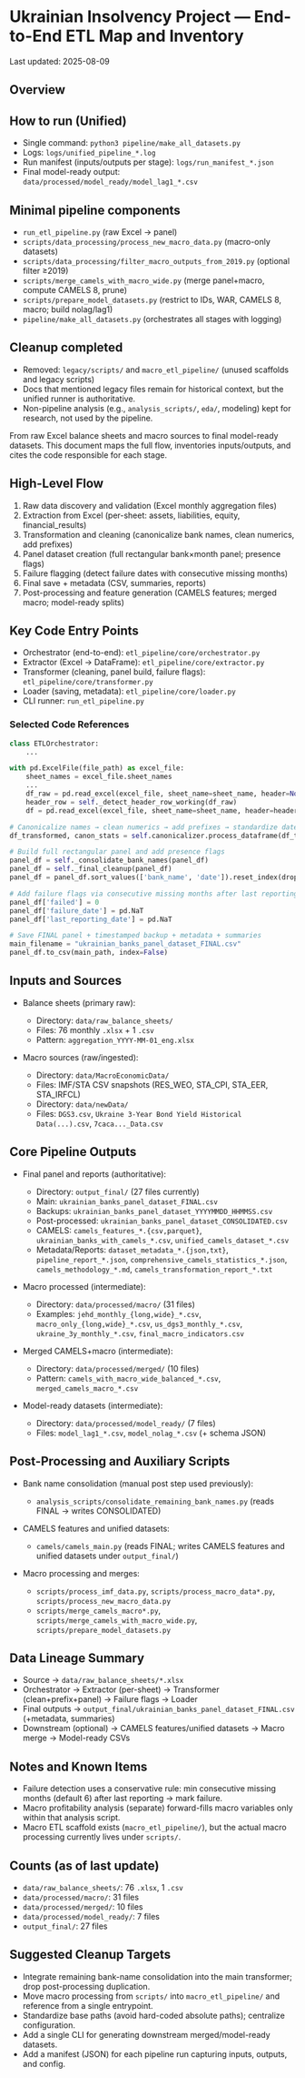 # Ukrainian Insolvency Project — End-to-End ETL Map and Inventory

Last updated: 2025-08-09

## Overview

## How to run (Unified)
- Single command: `python3 pipeline/make_all_datasets.py`
- Logs: `logs/unified_pipeline_*.log`
- Run manifest (inputs/outputs per stage): `logs/run_manifest_*.json`
- Final model-ready output: `data/processed/model_ready/model_lag1_*.csv`

## Minimal pipeline components
- `run_etl_pipeline.py` (raw Excel → panel)
- `scripts/data_processing/process_new_macro_data.py` (macro-only datasets)
- `scripts/data_processing/filter_macro_outputs_from_2019.py` (optional filter ≥2019)
- `scripts/merge_camels_with_macro_wide.py` (merge panel+macro, compute CAMELS 8, prune)
- `scripts/prepare_model_datasets.py` (restrict to IDs, WAR, CAMELS 8, macro; build nolag/lag1)
- `pipeline/make_all_datasets.py` (orchestrates all stages with logging)

## Cleanup completed
- Removed: `legacy/scripts/` and `macro_etl_pipeline/` (unused scaffolds and legacy scripts)
- Docs that mentioned legacy files remain for historical context, but the unified runner is authoritative.
- Non-pipeline analysis (e.g., `analysis_scripts/`, `eda/`, modeling) kept for research, not used by the pipeline.


From raw Excel balance sheets and macro sources to final model-ready datasets. This document maps the full flow, inventories inputs/outputs, and cites the code responsible for each stage.

## High-Level Flow

1) Raw data discovery and validation (Excel monthly aggregation files)
2) Extraction from Excel (per-sheet: assets, liabilities, equity, financial_results)
3) Transformation and cleaning (canonicalize bank names, clean numerics, add prefixes)
4) Panel dataset creation (full rectangular bank×month panel; presence flags)
5) Failure flagging (detect failure dates with consecutive missing months)
6) Final save + metadata (CSV, summaries, reports)
7) Post-processing and feature generation (CAMELS features; merged macro; model-ready splits)

## Key Code Entry Points

- Orchestrator (end-to-end): `etl_pipeline/core/orchestrator.py`
- Extractor (Excel → DataFrame): `etl_pipeline/core/extractor.py`
- Transformer (cleaning, panel build, failure flags): `etl_pipeline/core/transformer.py`
- Loader (saving, metadata): `etl_pipeline/core/loader.py`
- CLI runner: `run_etl_pipeline.py`

### Selected Code References

```1:31:/home/fj/UkrainianInsolvencyPredictor/etl_pipeline/core/orchestrator.py
class ETLOrchestrator:
    ...
```

```120:171:/home/fj/UkrainianInsolvencyPredictor/etl_pipeline/core/extractor.py
with pd.ExcelFile(file_path) as excel_file:
    sheet_names = excel_file.sheet_names
    ...
    df_raw = pd.read_excel(excel_file, sheet_name=sheet_name, header=None)
    header_row = self._detect_header_row_working(df_raw)
    df = pd.read_excel(excel_file, sheet_name=sheet_name, header=header_row)
```

```71:89:/home/fj/UkrainianInsolvencyPredictor/etl_pipeline/core/transformer.py
# Canonicalize names → clean numerics → add prefixes → standardize dates
df_transformed, canon_stats = self.canonicalizer.process_dataframe(df_transformed, 'bank_name')
```

```276:288:/home/fj/UkrainianInsolvencyPredictor/etl_pipeline/core/transformer.py
# Build full rectangular panel and add presence flags
panel_df = self._consolidate_bank_names(panel_df)
panel_df = self._final_cleanup(panel_df)
panel_df = panel_df.sort_values(['bank_name', 'date']).reset_index(drop=True)
```

```547:591:/home/fj/UkrainianInsolvencyPredictor/etl_pipeline/core/transformer.py
# Add failure flags via consecutive missing months after last reporting
panel_df['failed'] = 0
panel_df['failure_date'] = pd.NaT
panel_df['last_reporting_date'] = pd.NaT
```

```46:75:/home/fj/UkrainianInsolvencyPredictor/etl_pipeline/core/loader.py
# Save FINAL panel + timestamped backup + metadata + summaries
main_filename = "ukrainian_banks_panel_dataset_FINAL.csv"
panel_df.to_csv(main_path, index=False)
```

## Inputs and Sources

- Balance sheets (primary raw):
  - Directory: `data/raw_balance_sheets/`
  - Files: 76 monthly `.xlsx` + 1 `.csv`
  - Pattern: `aggregation_YYYY-MM-01_eng.xlsx`

- Macro sources (raw/ingested):
  - Directory: `data/MacroEconomicData/`
  - Files: IMF/STA CSV snapshots (RES_WEO, STA_CPI, STA_EER, STA_IRFCL)
  - Directory: `data/newData/`
  - Files: `DGS3.csv`, `Ukraine 3-Year Bond Yield Historical Data(...).csv`, `7caca..._Data.csv`

## Core Pipeline Outputs

- Final panel and reports (authoritative):
  - Directory: `output_final/` (27 files currently)
  - Main: `ukrainian_banks_panel_dataset_FINAL.csv`
  - Backups: `ukrainian_banks_panel_dataset_YYYYMMDD_HHMMSS.csv`
  - Post-processed: `ukrainian_banks_panel_dataset_CONSOLIDATED.csv`
  - CAMELS: `camels_features_*.{csv,parquet}`, `ukrainian_banks_with_camels_*.csv`, `unified_camels_dataset_*.csv`
  - Metadata/Reports: `dataset_metadata_*.{json,txt}`, `pipeline_report_*.json`, `comprehensive_camels_statistics_*.json`, `camels_methodology_*.md`, `camels_transformation_report_*.txt`

- Macro processed (intermediate):
  - Directory: `data/processed/macro/` (31 files)
  - Examples: `jehd_monthly_{long,wide}_*.csv`, `macro_only_{long,wide}_*.csv`, `us_dgs3_monthly_*.csv`, `ukraine_3y_monthly_*.csv`, `final_macro_indicators.csv`

- Merged CAMELS+macro (intermediate):
  - Directory: `data/processed/merged/` (10 files)
  - Pattern: `camels_with_macro_wide_balanced_*.csv`, `merged_camels_macro_*.csv`

- Model-ready datasets (intermediate):
  - Directory: `data/processed/model_ready/` (7 files)
  - Files: `model_lag1_*.csv`, `model_nolag_*.csv` (+ schema JSON)

## Post-Processing and Auxiliary Scripts

- Bank name consolidation (manual post step used previously):
  - `analysis_scripts/consolidate_remaining_bank_names.py` (reads FINAL → writes CONSOLIDATED)

- CAMELS features and unified datasets:
  - `camels/camels_main.py` (reads FINAL; writes CAMELS features and unified datasets under `output_final/`)

- Macro processing and merges:
  - `scripts/process_imf_data.py`, `scripts/process_macro_data*.py`, `scripts/process_new_macro_data.py`
  - `scripts/merge_camels_macro*.py`, `scripts/merge_camels_with_macro_wide.py`, `scripts/prepare_model_datasets.py`

## Data Lineage Summary

- Source → `data/raw_balance_sheets/*.xlsx`
- Orchestrator → Extractor (per-sheet) → Transformer (clean+prefix+panel) → Failure flags → Loader
- Final outputs → `output_final/ukrainian_banks_panel_dataset_FINAL.csv` (+metadata, summaries)
- Downstream (optional) → CAMELS features/unified datasets → Macro merge → Model-ready CSVs

## Notes and Known Items

- Failure detection uses a conservative rule: min consecutive missing months (default 6) after last reporting → mark failure.
- Macro profitability analysis (separate) forward-fills macro variables only within that analysis script.
- Macro ETL scaffold exists (`macro_etl_pipeline/`), but the actual macro processing currently lives under `scripts/`.

## Counts (as of last update)

- `data/raw_balance_sheets/`: 76 `.xlsx`, 1 `.csv`
- `data/processed/macro/`: 31 files
- `data/processed/merged/`: 10 files
- `data/processed/model_ready/`: 7 files
- `output_final/`: 27 files

## Suggested Cleanup Targets

- Integrate remaining bank-name consolidation into the main transformer; drop post-processing duplication.
- Move macro processing from `scripts/` into `macro_etl_pipeline/` and reference from a single entrypoint.
- Standardize base paths (avoid hard-coded absolute paths); centralize configuration.
- Add a single CLI for generating downstream merged/model-ready datasets.
- Add a manifest (JSON) for each pipeline run capturing inputs, outputs, and config. 